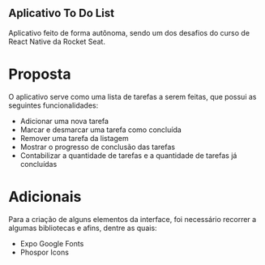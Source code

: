 ## Aplicativo To Do List
Aplicativo feito de forma autônoma, sendo um dos desafios do curso de React Native da Rocket Seat.
# Proposta
O aplicativo serve como uma lista de tarefas a serem feitas, que possui as seguintes funcionalidades:
* Adicionar uma nova tarefa
* Marcar e desmarcar uma tarefa como concluída
* Remover uma tarefa da listagem
* Mostrar o progresso de conclusão das tarefas
* Contabilizar a quantidade de tarefas e a quantidade de tarefas já concluídas
# Adicionais
Para a criação de alguns elementos da interface, foi necessário recorrer a algumas bibliotecas e afins, dentre as quais:
* Expo Google Fonts 
* Phospor Icons

